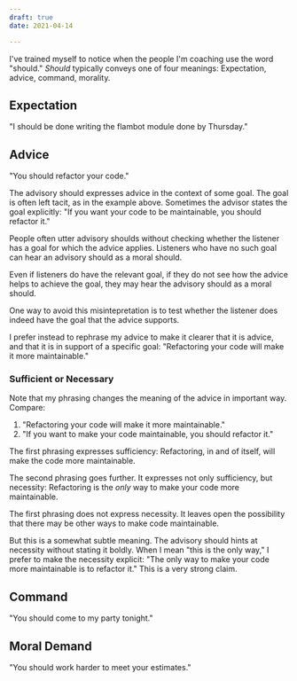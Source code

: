 ```yaml
---
draft: true
date: 2021-04-14

---
```


I've trained myself to notice
when the people I'm coaching
use the word "should."
_Should_ typically conveys one of four meanings:
Expectation,
advice,
command,
morality.

## Expectation

"I should be done writing the flambot module done by Thursday."

## Advice

"You should refactor your code."

The advisory should
expresses advice
in the context of some goal.
The goal is often left tacit,
as in the example above.
Sometimes the advisor states the goal explicitly:
"If you want your code to be maintainable,
you should refactor it."

People often utter advisory shoulds
without checking whether the listener
has a goal for which the advice applies.
Listeners who have no such goal
can hear an advisory should
as a moral should.

Even if listeners do have the relevant goal,
if they do not see how the advice
helps to achieve the goal,
they may hear the advisory should
as a moral should.

One way to avoid this misintepretation
is to test whether the listener
does indeed have the goal
that the advice supports.

I prefer instead
to rephrase my advice
to make it clearer that it is advice,
and that it is in support of a specific goal:
"Refactoring your code will make it more maintainable."

### Sufficient or Necessary

Note that my phrasing changes the meaning of the advice in important way.
Compare:

 1. "Refactoring your code will make it more maintainable."
 1. "If you want to make your code maintainable, you should refactor it."

The first phrasing expresses sufficiency:
Refactoring,
in and of itself,
will make the code more maintainable.

The second phrasing goes further.
It expresses not only sufficiency,
but necessity:
Refactoring is the _only_ way to make your code more maintainable.

The first phrasing does not express necessity.
It leaves open the possibility
that there may be other ways to make code maintainable.

But this is a somewhat subtle meaning.
The advisory should
hints at necessity
without stating it boldly.
When I mean "this is the only way,"
I prefer to make the necessity explicit:
"The only way to make your code more maintainable is to refactor it."
This is a very strong claim.

## Command

"You should come to my party tonight."

## Moral Demand

"You should work harder to meet your estimates."
